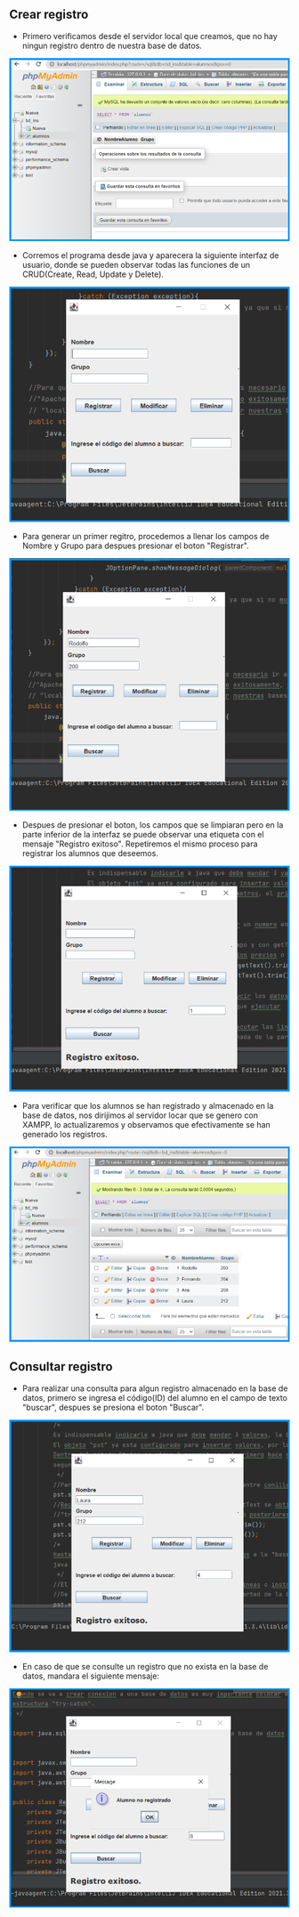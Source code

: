 ## Crear registro

- Primero verificamos desde el servidor local que creamos, que no hay ningun registro dentro de
nuestra base de datos.

![](1BaseDeDatosVacia.png)

- Corremos el programa desde java y aparecera la siguiente interfaz de usuario, donde se pueden
observar todas las funciones de un CRUD(Create, Read, Update y Delete).

![](2VentanaDeRegistro.png)

- Para generar un primer regitro, procedemos a llenar los campos de Nombre y Grupo para despues
presionar el boton "Registrar".

![](3RegitroDeAlumno.png)

- Despues de presionar el boton, los campos que se limpiaran pero en la parte inferior de la 
interfaz se puede observar una etiqueta con el mensaje "Registro exitoso". Repetiremos el mismo
proceso para registrar los alumnos que deseemos. 

![](4RegistroExitoso.png)

- Para verificar que los alumnos se han registrado y almacenado en la base de datos, nos dirijimos
al servidor locar que se genero con XAMPP, lo actualizaremos y observamos que efectivamente se han
generado los registros.

![](5RegistroAlmacenadoEnBD.png)


## Consultar registro

- Para realizar una consulta para algun registro almacenado en la base de datos, primero se ingresa
  el código(ID) del alumno en el campo de texto "buscar", despues se presiona el boton "Buscar".

![](6ConsultaMedianteID.png)

- En caso de que se consulte un registro que no exista en la base de datos, mandara el siguiente
mensaje: 

![](7ID_NoEncontrado.png)